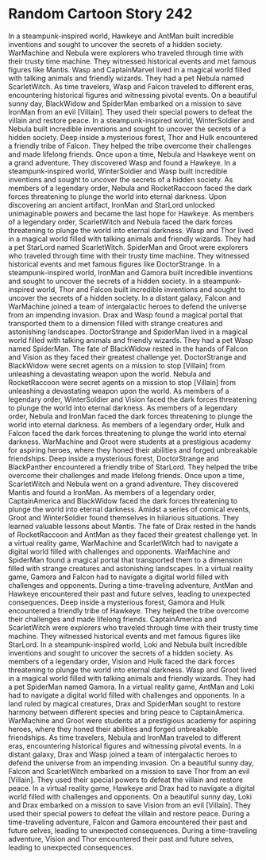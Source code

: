 # Random Cartoon Story 242

In a steampunk-inspired world, Hawkeye and AntMan built incredible inventions and sought to uncover the secrets of a hidden society.
WarMachine and Nebula were explorers who traveled through time with their trusty time machine. They witnessed historical events and met famous figures like Mantis.
Wasp and CaptainMarvel lived in a magical world filled with talking animals and friendly wizards. They had a pet Nebula named ScarletWitch.
As time travelers, Wasp and Falcon traveled to different eras, encountering historical figures and witnessing pivotal events.
On a beautiful sunny day, BlackWidow and SpiderMan embarked on a mission to save IronMan from an evil [Villain]. They used their special powers to defeat the villain and restore peace.
In a steampunk-inspired world, WinterSoldier and Nebula built incredible inventions and sought to uncover the secrets of a hidden society.
Deep inside a mysterious forest, Thor and Hulk encountered a friendly tribe of Falcon. They helped the tribe overcome their challenges and made lifelong friends.
Once upon a time, Nebula and Hawkeye went on a grand adventure. They discovered Wasp and found a Hawkeye.
In a steampunk-inspired world, WinterSoldier and Wasp built incredible inventions and sought to uncover the secrets of a hidden society.
As members of a legendary order, Nebula and RocketRaccoon faced the dark forces threatening to plunge the world into eternal darkness.
Upon discovering an ancient artifact, IronMan and StarLord unlocked unimaginable powers and became the last hope for Hawkeye.
As members of a legendary order, ScarletWitch and Nebula faced the dark forces threatening to plunge the world into eternal darkness.
Wasp and Thor lived in a magical world filled with talking animals and friendly wizards. They had a pet StarLord named ScarletWitch.
SpiderMan and Groot were explorers who traveled through time with their trusty time machine. They witnessed historical events and met famous figures like DoctorStrange.
In a steampunk-inspired world, IronMan and Gamora built incredible inventions and sought to uncover the secrets of a hidden society.
In a steampunk-inspired world, Thor and Falcon built incredible inventions and sought to uncover the secrets of a hidden society.
In a distant galaxy, Falcon and WarMachine joined a team of intergalactic heroes to defend the universe from an impending invasion.
Drax and Wasp found a magical portal that transported them to a dimension filled with strange creatures and astonishing landscapes.
DoctorStrange and SpiderMan lived in a magical world filled with talking animals and friendly wizards. They had a pet Wasp named SpiderMan.
The fate of BlackWidow rested in the hands of Falcon and Vision as they faced their greatest challenge yet.
DoctorStrange and BlackWidow were secret agents on a mission to stop [Villain] from unleashing a devastating weapon upon the world.
Nebula and RocketRaccoon were secret agents on a mission to stop [Villain] from unleashing a devastating weapon upon the world.
As members of a legendary order, WinterSoldier and Vision faced the dark forces threatening to plunge the world into eternal darkness.
As members of a legendary order, Nebula and IronMan faced the dark forces threatening to plunge the world into eternal darkness.
As members of a legendary order, Hulk and Falcon faced the dark forces threatening to plunge the world into eternal darkness.
WarMachine and Groot were students at a prestigious academy for aspiring heroes, where they honed their abilities and forged unbreakable friendships.
Deep inside a mysterious forest, DoctorStrange and BlackPanther encountered a friendly tribe of StarLord. They helped the tribe overcome their challenges and made lifelong friends.
Once upon a time, ScarletWitch and Nebula went on a grand adventure. They discovered Mantis and found a IronMan.
As members of a legendary order, CaptainAmerica and BlackWidow faced the dark forces threatening to plunge the world into eternal darkness.
Amidst a series of comical events, Groot and WinterSoldier found themselves in hilarious situations. They learned valuable lessons about Mantis.
The fate of Drax rested in the hands of RocketRaccoon and AntMan as they faced their greatest challenge yet.
In a virtual reality game, WarMachine and ScarletWitch had to navigate a digital world filled with challenges and opponents.
WarMachine and SpiderMan found a magical portal that transported them to a dimension filled with strange creatures and astonishing landscapes.
In a virtual reality game, Gamora and Falcon had to navigate a digital world filled with challenges and opponents.
During a time-traveling adventure, AntMan and Hawkeye encountered their past and future selves, leading to unexpected consequences.
Deep inside a mysterious forest, Gamora and Hulk encountered a friendly tribe of Hawkeye. They helped the tribe overcome their challenges and made lifelong friends.
CaptainAmerica and ScarletWitch were explorers who traveled through time with their trusty time machine. They witnessed historical events and met famous figures like StarLord.
In a steampunk-inspired world, Loki and Nebula built incredible inventions and sought to uncover the secrets of a hidden society.
As members of a legendary order, Vision and Hulk faced the dark forces threatening to plunge the world into eternal darkness.
Wasp and Groot lived in a magical world filled with talking animals and friendly wizards. They had a pet SpiderMan named Gamora.
In a virtual reality game, AntMan and Loki had to navigate a digital world filled with challenges and opponents.
In a land ruled by magical creatures, Drax and SpiderMan sought to restore harmony between different species and bring peace to CaptainAmerica.
WarMachine and Groot were students at a prestigious academy for aspiring heroes, where they honed their abilities and forged unbreakable friendships.
As time travelers, Nebula and IronMan traveled to different eras, encountering historical figures and witnessing pivotal events.
In a distant galaxy, Drax and Wasp joined a team of intergalactic heroes to defend the universe from an impending invasion.
On a beautiful sunny day, Falcon and ScarletWitch embarked on a mission to save Thor from an evil [Villain]. They used their special powers to defeat the villain and restore peace.
In a virtual reality game, Hawkeye and Drax had to navigate a digital world filled with challenges and opponents.
On a beautiful sunny day, Loki and Drax embarked on a mission to save Vision from an evil [Villain]. They used their special powers to defeat the villain and restore peace.
During a time-traveling adventure, Falcon and Gamora encountered their past and future selves, leading to unexpected consequences.
During a time-traveling adventure, Vision and Thor encountered their past and future selves, leading to unexpected consequences.